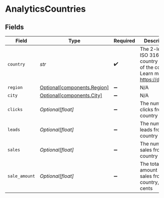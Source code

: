 # AnalyticsCountries


## Fields

| Field                                                                             | Type                                                                              | Required                                                                          | Description                                                                       |
| --------------------------------------------------------------------------------- | --------------------------------------------------------------------------------- | --------------------------------------------------------------------------------- | --------------------------------------------------------------------------------- |
| `country`                                                                         | *str*                                                                             | :heavy_check_mark:                                                                | The 2-letter ISO 3166-1 country code of the country. Learn more: https://d.to/geo |
| `region`                                                                          | [Optional[components.Region]](../../models/components/region.md)                  | :heavy_minus_sign:                                                                | N/A                                                                               |
| `city`                                                                            | [Optional[components.City]](../../models/components/city.md)                      | :heavy_minus_sign:                                                                | N/A                                                                               |
| `clicks`                                                                          | *Optional[float]*                                                                 | :heavy_minus_sign:                                                                | The number of clicks from this country                                            |
| `leads`                                                                           | *Optional[float]*                                                                 | :heavy_minus_sign:                                                                | The number of leads from this country                                             |
| `sales`                                                                           | *Optional[float]*                                                                 | :heavy_minus_sign:                                                                | The number of sales from this country                                             |
| `sale_amount`                                                                     | *Optional[float]*                                                                 | :heavy_minus_sign:                                                                | The total amount of sales from this country, in cents                             |